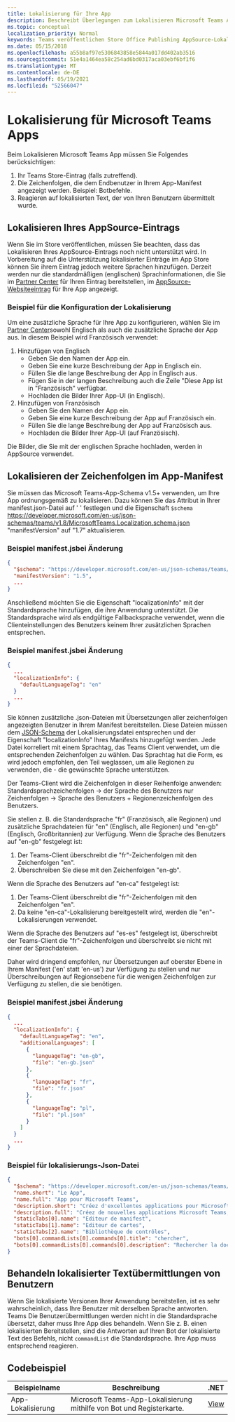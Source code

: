 ```yaml
---
title: Lokalisierung für Ihre App
description: Beschreibt Überlegungen zum Lokalisieren Microsoft Teams App.
ms.topic: conceptual
localization_priority: Normal
keywords: Teams veröffentlichen Store Office Publishing AppSource-Lokalisierungssprache
ms.date: 05/15/2018
ms.openlocfilehash: a55b8af97e5306843858e5844a017dd402ab3516
ms.sourcegitcommit: 51e4a1464ea58c254ad6bd0317aca03ebf6bf1f6
ms.translationtype: MT
ms.contentlocale: de-DE
ms.lasthandoff: 05/19/2021
ms.locfileid: "52566047"
---
```

# <a name="localization-for-microsoft-teams-apps"></a>Lokalisierung für Microsoft Teams Apps

Beim Lokalisieren Microsoft Teams App müssen Sie Folgendes berücksichtigen:

1. Ihr Teams Store-Eintrag (falls zutreffend).
1. Die Zeichenfolgen, die dem Endbenutzer in Ihrem App-Manifest angezeigt werden. Beispiel: Botbefehle.
1. Reagieren auf lokalisierten Text, der von Ihren Benutzern übermittelt wurde.

## <a name="localizing-your-appsource-listing"></a>Lokalisieren Ihres AppSource-Eintrags

Wenn Sie im Store veröffentlichen, müssen Sie beachten, dass das Lokalisieren Ihres AppSource-Eintrags noch nicht unterstützt wird. In Vorbereitung auf die Unterstützung lokalisierter Einträge im App Store können Sie ihrem Eintrag jedoch weitere Sprachen hinzufügen. Derzeit werden nur die standardmäßigen (englischen) Sprachinformationen, die Sie im [Partner Center](/office/dev/store/submit-to-appsource-via-partner-center) für Ihren Eintrag bereitstellen, im [AppSource-Websiteeintrag](https://appsource.microsoft.com/marketplace/apps?product=office%3Bteams&page=1) für Ihre App angezeigt.

### <a name="example-of-configuring-localization"></a>Beispiel für die Konfiguration der Lokalisierung

Um eine zusätzliche Sprache für Ihre App zu konfigurieren, wählen Sie im [Partner Center](/office/dev/store/submit-to-appsource-via-partner-center)sowohl Englisch als auch die zusätzliche Sprache der App aus. In diesem Beispiel wird Französisch verwendet:

1. Hinzufügen von Englisch
    * Geben Sie den Namen der App ein.
    * Geben Sie eine kurze Beschreibung der App in Englisch ein.
    * Füllen Sie die lange Beschreibung der App in Englisch aus.
    * Fügen Sie in der langen Beschreibung auch die Zeile "Diese App ist in "Französisch" verfügbar.
    * Hochladen die Bilder Ihrer App-UI (in Englisch).
2. Hinzufügen von Französisch
    * Geben Sie den Namen der App ein.
    * Geben Sie eine kurze Beschreibung der App auf Französisch ein.
    * Füllen Sie die lange Beschreibung der App auf Französisch aus.
    * Hochladen die Bilder Ihrer App-UI (auf Französisch).

Die Bilder, die Sie mit der englischen Sprache hochladen, werden in AppSource verwendet.

## <a name="localizing-the-strings-in-your-app-manifest"></a>Lokalisieren der Zeichenfolgen im App-Manifest

Sie müssen das Microsoft Teams-App-Schema v1.5+ verwenden, um Ihre App ordnungsgemäß zu lokalisieren. Dazu können Sie das Attribut in Ihrer manifest.json-Datei auf ' ' festlegen und die Eigenschaft `$schema` https://developer.microsoft.com/en-us/json-schemas/teams/v1.8/MicrosoftTeams.Localization.schema.json "manifestVersion" auf "1.7" aktualisieren.

### <a name="example-manifestjson-change"></a>Beispiel manifest.jsbei Änderung

```json
{
  "$schema": "https://developer.microsoft.com/en-us/json-schemas/teams/v1.8/MicrosoftTeams.Localization.schema.json",
  "manifestVersion": "1.5",
  ...
}
```

Anschließend möchten Sie die Eigenschaft "localizationInfo" mit der Standardsprache hinzufügen, die ihre Anwendung unterstützt. Die Standardsprache wird als endgültige Fallbacksprache verwendet, wenn die Clienteinstellungen des Benutzers keinem Ihrer zusätzlichen Sprachen entsprechen.

### <a name="example-manifestjson-change"></a>Beispiel manifest.jsbei Änderung

```json
{
  ...
  "localizationInfo": {
    "defaultLanguageTag": "en"
  }
  ...
}
```

Sie können zusätzliche .json-Dateien mit Übersetzungen aller zeichenfolgen angezeigten Benutzer in Ihrem Manifest bereitstellen. Diese Dateien müssen dem [JSON-Schema](../../resources/schema/localization-schema.md) der Lokalisierungsdatei entsprechen und der Eigenschaft "localizationInfo" Ihres Manifests hinzugefügt werden. Jede Datei korreliert mit einem Sprachtag, das Teams Client verwendet, um die entsprechenden Zeichenfolgen zu wählen. Das Sprachtag hat die Form, es wird jedoch empfohlen, den Teil weglassen, um alle Regionen zu verwenden, die <language> - <region> die gewünschte <region> Sprache unterstützen.

Der Teams-Client wird die Zeichenfolgen in dieser Reihenfolge anwenden: Standardsprachzeichenfolgen -> der Sprache des Benutzers nur Zeichenfolgen -> Sprache des Benutzers + Regionenzeichenfolgen des Benutzers.

Sie stellen z. B. die Standardsprache "fr" (Französisch, alle Regionen) und zusätzliche Sprachdateien für "en" (Englisch, alle Regionen) und "en-gb" (Englisch, Großbritannien) zur Verfügung. Wenn die Sprache des Benutzers auf "en-gb" festgelegt ist:

1. Der Teams-Client überschreibt die "fr"-Zeichenfolgen mit den Zeichenfolgen "en".
2. Überschreiben Sie diese mit den Zeichenfolgen "en-gb".

Wenn die Sprache des Benutzers auf "en-ca" festgelegt ist: 

1. Der Teams-Client überschreibt die "fr"-Zeichenfolgen mit den Zeichenfolgen "en".
2. Da keine "en-ca"-Lokalisierung bereitgestellt wird, werden die "en"-Lokalisierungen verwendet.

Wenn die Sprache des Benutzers auf "es-es" festgelegt ist, überschreibt der Teams-Client die "fr"-Zeichenfolgen und überschreibt sie nicht mit einer der Sprachdateien.

Daher wird dringend empfohlen, nur Übersetzungen auf oberster Ebene in Ihrem Manifest ('en' statt 'en-us') zur Verfügung zu stellen und nur Überschreibungen auf Regionsebene für die wenigen Zeichenfolgen zur Verfügung zu stellen, die sie benötigen.

### <a name="example-manifestjson-change"></a>Beispiel manifest.jsbei Änderung

```json
{
  ...
  "localizationInfo": {
    "defaultLanguageTag": "en",
    "additionalLanguages": [
      {
        "languageTag": "en-gb",
        "file": "en-gb.json"
      },
      {
        "languageTag": "fr",
        "file": "fr.json"
      },
      {
        "languageTag": "pl",
        "file": "pl.json"
      }
    ]
  }
  ...
}
```

### <a name="example-localization-json-file"></a>Beispiel für lokalisierungs-Json-Datei

```json
{
  "$schema": "https://developer.microsoft.com/en-us/json-schemas/teams/v1.8/MicrosoftTeams.Localization.schema.json",
  "name.short": "Le App",
  "name.full": "App pour Microsoft Teams",
  "description.short": "Créez d'excellentes applications pour Microsoft Teams avec App.",
  "description.full": "Créez de nouvelles applications Microsoft Teams, concevez et prévisualisez des cartes bot, et explorez la documentation avec App.",
  "staticTabs[0].name": "Editeur de manifest",
  "staticTabs[1].name": "Editeur de cartes",
  "staticTabs[2].name": "Bibliothèque de contrôles",
  "bots[0].commandLists[0].commands[0].title": "chercher",
  "bots[0].commandLists[0].commands[0].description": "Rechercher la documentation Teams pertinente"
}
```

## <a name="handling-localized-text-submissions-from-your-users"></a>Behandeln lokalisierter Textübermittlungen von Benutzern

Wenn Sie lokalisierte Versionen Ihrer Anwendung bereitstellen, ist es sehr wahrscheinlich, dass Ihre Benutzer mit derselben Sprache antworten. Teams Die Benutzerübermittlungen werden nicht in die Standardsprache übersetzt, daher muss Ihre App dies behandeln. Wenn Sie z. B. einen lokalisierten Bereitstellen, sind die Antworten auf Ihren Bot der lokalisierte Text des Befehls, nicht `commandList` die Standardsprache. Ihre App muss entsprechend reagieren.

## <a name="code-sample"></a>Codebeispiel

| Beispielname | Beschreibung | .NET |
|-------------|-------------|------|
| App-Lokalisierung | Microsoft Teams-App-Lokalisierung mithilfe von Bot und Registerkarte. | [View](https://github.com/OfficeDev/Microsoft-Teams-Samples/tree/main/samples/app-localization/csharp) |


